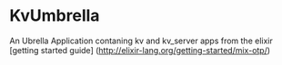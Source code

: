 # KvUmbrella

An Ubrella Application contaning kv and kv_server apps
from the elixir [getting started guide] (http://elixir-lang.org/getting-started/mix-otp/)
